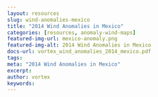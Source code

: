 ```yaml
---
layout: resources
slug: wind-anomalies-mexico
title: "2014 Wind Anomalies in Mexico"
categories: [resources, anomaly-wind-maps]
featured-img-url: mexico-anomaly.png
featured-img-alt: 2014 Wind Anomalies in Mexico
docs-url: vortex_wind_anomalies_2014_mexico.pdf
tags:
meta: "2014 Wind Anomalies in Mexico"
excerpt: 
author: vortex
keywords: 
---
```

